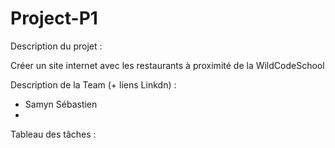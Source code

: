 # Project-P1

Description du projet :

Créer un site internet avec les restaurants à proximité de la WildCodeSchool

Description de la Team (+ liens Linkdn) :

- Samyn Sébastien
- 

Tableau des tâches :
